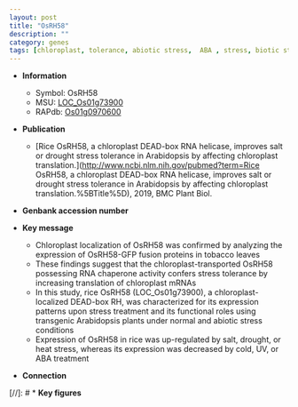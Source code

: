 ```yaml
---
layout: post
title: "OsRH58"
description: ""
category: genes
tags: [chloroplast, tolerance, abiotic stress,  ABA , stress, biotic stress, ABA, stress tolerance]
---
```


* **Information**  
    + Symbol: OsRH58  
    + MSU: [LOC_Os01g73900](http://rice.uga.edu/cgi-bin/ORF_infopage.cgi?orf=LOC_Os01g73900)  
    + RAPdb: [Os01g0970600](https://rapdb.dna.affrc.go.jp/locus/?name=Os01g0970600)  

* **Publication**  
    + [Rice OsRH58, a chloroplast DEAD-box RNA helicase, improves salt or drought stress tolerance in Arabidopsis by affecting chloroplast translation.](http://www.ncbi.nlm.nih.gov/pubmed?term=Rice OsRH58, a chloroplast DEAD-box RNA helicase, improves salt or drought stress tolerance in Arabidopsis by affecting chloroplast translation.%5BTitle%5D), 2019, BMC Plant Biol.

* **Genbank accession number**  

* **Key message**  
    + Chloroplast localization of OsRH58 was confirmed by analyzing the expression of OsRH58-GFP fusion proteins in tobacco leaves
    + These findings suggest that the chloroplast-transported OsRH58 possessing RNA chaperone activity confers stress tolerance by increasing translation of chloroplast mRNAs
    + In this study, rice OsRH58 (LOC_Os01g73900), a chloroplast-localized DEAD-box RH, was characterized for its expression patterns upon stress treatment and its functional roles using transgenic Arabidopsis plants under normal and abiotic stress conditions
    + Expression of OsRH58 in rice was up-regulated by salt, drought, or heat stress, whereas its expression was decreased by cold, UV, or ABA treatment

* **Connection**  

[//]: # * **Key figures**  



